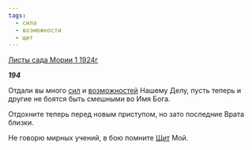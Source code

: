 ```yaml
---
tags:
  - сила
  - возможности
  - щит
---
```

[Листы сада Мории 1 1924г](https://127.0.0.1:4002/agni/1924)

___194___

Отдали вы много [сил](../../../tags/#сила) и [возможностей](../../../tags/#возможности) Нашему Делу, пусть теперь и другие не боятся быть смешными во Имя Бога.   

Отдохните теперь перед новым приступом, но зато последние Врата близки.   

Не говорю мирных учений, в бою помните [Щит](../../../tags/#щит) Мой.   

